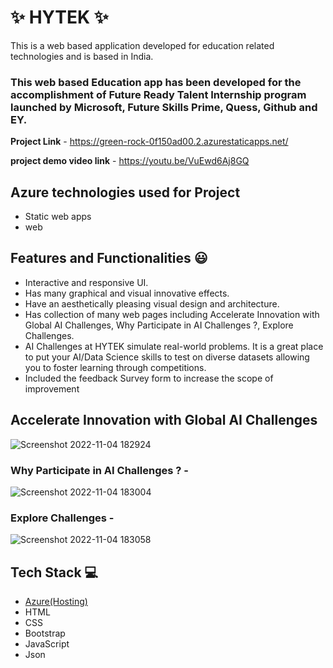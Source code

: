 
# ✨  HYTEK ✨

This is a web based application developed for education related technologies and is based in India.

### This web based Education app has been developed for the accomplishment of Future Ready Talent Internship program launched by Microsoft, Future Skills Prime, Quess, Github and EY.


**Project Link** - https://green-rock-0f150ad00.2.azurestaticapps.net/

**project demo video link** - https://youtu.be/VuEwd6Aj8GQ

## Azure technologies used for Project

- Static web apps
- web

## Features and Functionalities 😃

- Interactive and responsive UI.
- Has many graphical and visual innovative effects.
- Have an aesthetically pleasing visual design and architecture.
- Has collection of many web pages including Accelerate Innovation with Global AI Challenges, Why Participate in
AI Challenges ?, Explore Challenges.
- AI Challenges at HYTEK simulate real-world problems. It is a great place to put your AI/Data Science skills to test on diverse datasets allowing you to foster learning through competitions.
- Included the feedback Survey form to increase the scope of improvement 

## Accelerate Innovation with Global AI Challenges

![Screenshot 2022-11-04 182924](https://github.com/serivocal/hytek/blob/master/screenshots/Screenshot%202023-02-23%20153735.png)


### Why Participate in AI Challenges ? -

![Screenshot 2022-11-04 183004](https://github.com/serivocal/hytek/blob/master/screenshots/Screenshot%202023-02-23%20160510.png)

### Explore Challenges -
![Screenshot 2022-11-04 183058](https://github.com/serivocal/hytek/blob/master/screenshots/Screenshot%202023-02-23%20160555.png)


## Tech Stack 💻

- [Azure(Hosting)](https://azure.microsoft.com/en-in/features/azure-portal/)
- HTML
- CSS
- Bootstrap
- JavaScript
- Json
